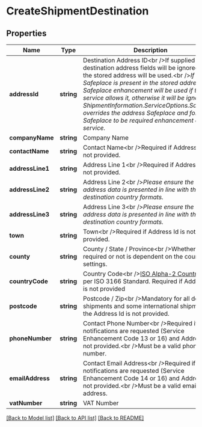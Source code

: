 # CreateShipmentDestination

## Properties
Name | Type | Description | Notes
------------ | ------------- | ------------- | -------------
**addressId** | **string** | Destination Address ID&lt;br /&gt;If supplied all destination address fields will be ignored and the stored address will be used.&lt;br /&gt;*If a Safeplace is present in the stored address, the Safeplace enhancement will be used if the service allows it, otherwise it will be ignored. ShipmentInformation.ServiceOptions.Safeplace overrides the address Safeplace and forces Safeplace to be required enhancement of the service.* | [optional] 
**companyName** | **string** | Company Name | [optional] 
**contactName** | **string** | Contact Name&lt;br /&gt;Required if Address Id is not provided. | [optional] 
**addressLine1** | **string** | Address Line 1&lt;br /&gt;Required if Address Id is not provided. | [optional] 
**addressLine2** | **string** | Address Line 2&lt;br /&gt;*Please ensure the address data is presented in line with the destination country formats.* | [optional] 
**addressLine3** | **string** | Address Line 3&lt;br /&gt;*Please ensure the address data is presented in line with the destination country formats.* | [optional] 
**town** | **string** | Town&lt;br /&gt;Required if Address Id is not provided. | [optional] 
**county** | **string** | County / State / Province&lt;br /&gt;Whether this is required or not is dependent on the country settings. | [optional] 
**countryCode** | **string** | Country Code&lt;br /&gt;[ISO Alpha-2 Country Code](https://www.nationsonline.org/oneworld/country_code_list.htm)  per ISO 3166 Standard.  Required if Address Id is not provided | [optional] 
**postcode** | **string** | Postcode / Zip&lt;br /&gt;Mandatory for all domestic shipments and some international shipments if the Address Id is not provided. | [optional] 
**phoneNumber** | **string** | Contact Phone Number&lt;br /&gt;Required if SMS notifications are requested (Service Enhancement Code 13 or 16) and Address Id is not provided.&lt;br /&gt;Must be a valid phone number. | [optional] 
**emailAddress** | **string** | Contact Email Address&lt;br /&gt;Required if email notifications are requested (Service Enhancement Code 14 or 16) and Address Id is not provided.&lt;br /&gt;Must be a valid email address. | [optional] 
**vatNumber** | **string** | VAT Number | [optional] 

[[Back to Model list]](../README.md#documentation-for-models) [[Back to API list]](../README.md#documentation-for-api-endpoints) [[Back to README]](../README.md)

